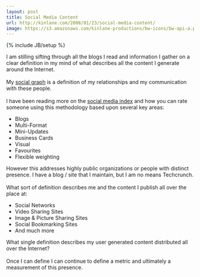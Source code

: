 ```yaml
---
layout: post
title: Social Media Content
url: http://kinlane.com/2008/01/23/social-media-content/
image: https://s3.amazonaws.com/kinlane-productions/bw-icons/bw-api-a.png
---
```

{% include JB/setup %}
<p>
     I am stilling sifting through all the blogs I read and information I gather on a clear definition in my mind of what describes all the content I generate around the Internet.
     <br />
     <br />
     My <a href="http://www.readwriteweb.com/archives/social_graph_concepts_and_issues.php">social graph</a> is a definition of my relationships and my communication with these people.
     <br />
     <br />
     I have been reading more on the <a href="http://technobabble2dot0.wordpress.com/2007/07/16/social-media-index/">social media index</a> and how you can rate someone using this methodology based upon several key areas:
     <br />
</p>
<ul class="mainlist">
     <li>Blogs
     </li>
     <li>Multi-Format
     </li>
     <li>Mini-Updates
     </li>
     <li>Business Cards
     </li>
     <li>Visual
     </li>
     <li>Favourites
     </li>
     <li>Flexible weighting
          <br />
     </li>
</ul>
<p>
     However this addresses highly public organizations or people with distinct presence. I have a blog / site that I maintain, but I am no means Techcrunch.
     <br />
     <br />
     What sort of definition describes me and the content I publish all over the place at:
     <br />
</p>
<ul class="mainlist">
     <li>Social Networks
     </li>
     <li>Video Sharing Sites
     </li>
     <li>Image &amp; Picture Sharing Sites
     </li>
     <li>Social Bookmarking Sites
     </li>
     <li>And much more
     </li>
</ul>
<p>
     What single definition describes my user generated content distributed all over the Internet?
     <br />
     <br />
     Once I can define I can continue to define a metric and ultimately a measurement of this presence.
</p>